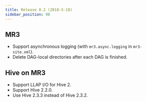 ```yaml
---
title: Release 0.2 (2018-5-18)
sidebar_position: 98
---
```


## MR3
  - Support asynchronous logging (with `mr3.async.logging` in `mr3-site.xml`).
  - Delete DAG-local directories after each DAG is finished.

## Hive on MR3
  - Support LLAP I/O for Hive 2.
  - Support Hive 2.2.0.
  - Use Hive 2.3.3 instead of Hive 2.3.2.

